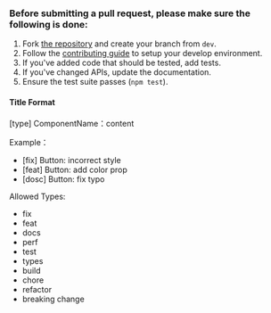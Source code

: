 ### Before submitting a pull request, please make sure the following is done:

1. Fork [the repository](https://github.com/youzan/vant) and create your branch from `dev`.
2. Follow the [contributing guide](https://github.com/youzan/vant/blob/dev/.github/CONTRIBUTING.md) to setup your develop environment.
2. If you've added code that should be tested, add tests.
3. If you've changed APIs, update the documentation.
4. Ensure the test suite passes (`npm test`).

#### Title Format

[type] ComponentName：content

Example：

- [fix] Button: incorrect style
- [feat] Button: add color prop
- [dosc] Button: fix typo

Allowed Types:

- fix
- feat
- docs
- perf
- test
- types
- build
- chore
- refactor
- breaking change
